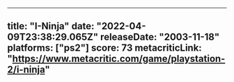 
---
title: "I-Ninja"
date: "2022-04-09T23:38:29.065Z"
releaseDate: "2003-11-18"
platforms: ["ps2"]
score: 73
metacriticLink: "https://www.metacritic.com/game/playstation-2/i-ninja"
---
